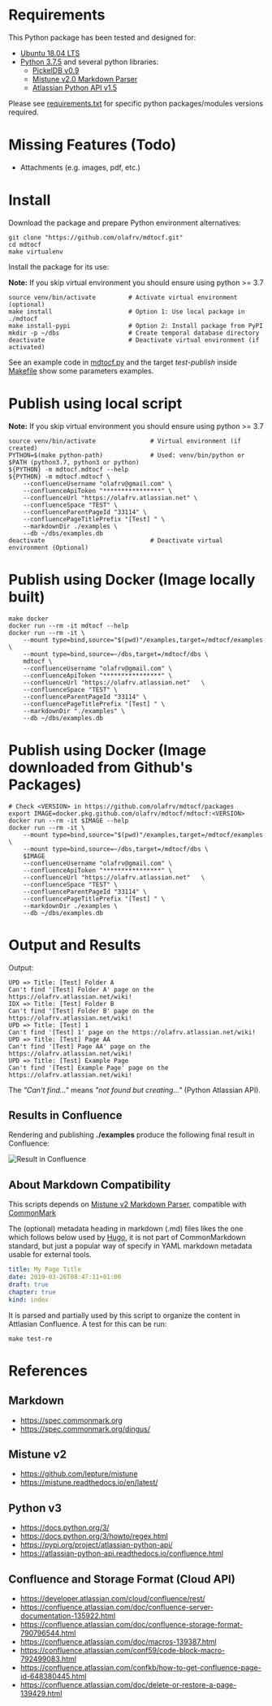 # Requirements

This Python package has been tested and designed for:

* [Ubuntu 18.04 LTS](https://releases.ubuntu.com/)
* [Python 3.7.5](https://docs.python.org/3/) and several python libraries:
  * [PickelDB v0.9](https://pythonhosted.org/pickleDB/)
  * [Mistune v2.0 Markdown Parser](https://mistune.readthedocs.io/en/latest/)
  * [Atlassian Python API v1.5](https://atlassian-python-api.readthedocs.io/)

Please see [requirements.txt](https://github.com/olafrv/mdtocf/blob/master/requirements.txt)
for specific python packages/modules versions required.

# Missing Features (Todo)

* Attachments (e.g. images, pdf, etc.)

# Install

Download the package and prepare Python environment alternatives:

```shell
git clone "https://github.com/olafrv/mdtocf.git"
cd mdtocf
make virtualenv
```

Install the package for its use:

**Note:** If you skip virtual environment you should ensure using python >= 3.7

```shell
source venv/bin/activate         # Activate virtual environment (optional)
make install                     # Option 1: Use local package in ./mdtocf
make install-pypi                # Option 2: Install package from PyPI
mkdir -p ~/dbs                   # Create temporal database directory
deactivate                       # Deactivate virtual environment (if activated)
```

See an example code in [mdtocf.py](https://github.com/olafrv/mdtocf/blob/master/mdtocf/mdtocf.py)
and the target *test-publish* inside [Makefile](https://github.com/olafrv/mdtocf/blob/master/mdtocf/Makefile)
show some parameters examples.

# Publish using local script

**Note:** If you skip virtual environment you should ensure using python >= 3.7

```shell
source venv/bin/activate               # Virtual environment (if created)
PYTHON=$(make python-path)             # Used: venv/bin/python or $PATH (python3.7, python3 or python)
${PYTHON} -m mdtocf.mdtocf --help
${PYTHON} -m mdtocf.mdtocf \ 
    --confluenceUsername "olafrv@gmail.com" \
    --confluenceApiToken "****************" \
    --confluenceUrl "https://olafrv.atlassian.net" \
    --confluenceSpace "TEST" \
    --confluenceParentPageId "33114" \
    --confluencePageTitlePrefix "[Test] " \
    --markdownDir ./examples \
    --db ~/dbs/examples.db
deactivate                             # Deactivate virtual environment (Optional)
```

# Publish using Docker (Image locally built)

```shell
make docker
docker run --rm -it mdtocf --help
docker run --rm -it \
    --mount type=bind,source="$(pwd)"/examples,target=/mdtocf/examples \
    --mount type=bind,source=~/dbs,target=/mdtocf/dbs \
    mdtocf \
    --confluenceUsername "olafrv@gmail.com" \
    --confluenceApiToken "****************" \
    --confluenceUrl "https://olafrv.atlassian.net"   \
    --confluenceSpace "TEST" \
    --confluenceParentPageId "33114" \
    --confluencePageTitlePrefix "[Test] " \
    --markdownDir "./examples" \
    --db ~/dbs/examples.db
```

# Publish using Docker (Image downloaded from Github's Packages)

```shell
# Check <VERSION> in https://github.com/olafrv/mdtocf/packages 
export IMAGE=docker.pkg.github.com/olafrv/mdtocf/mdtocf:<VERSION> 
docker run --rm -it $IMAGE --help
docker run --rm -it \
    --mount type=bind,source="$(pwd)"/examples,target=/mdtocf/examples \
    --mount type=bind,source=~/dbs,target=/mdtocf/dbs \
    $IMAGE
    --confluenceUsername "olafrv@gmail.com" \
    --confluenceApiToken "****************" \
    --confluenceUrl "https://olafrv.atlassian.net"   \
    --confluenceSpace "TEST" \
    --confluenceParentPageId "33114" \
    --confluencePageTitlePrefix "[Test] " \
    --markdownDir ./examples \
    --db ~/dbs/examples.db
```

# Output and Results

Output:
```
UPD => Title: [Test] Folder A
Can't find '[Test] Folder A' page on the https://olafrv.atlassian.net/wiki!
IDX => Title: [Test] Folder B
Can't find '[Test] Folder B' page on the https://olafrv.atlassian.net/wiki!
UPD => Title: [Test] 1
Can't find '[Test] 1' page on the https://olafrv.atlassian.net/wiki!
UPD => Title: [Test] Page AA
Can't find '[Test] Page AA' page on the https://olafrv.atlassian.net/wiki!
UPD => Title: [Test] Example Page
Can't find '[Test] Example Page' page on the https://olafrv.atlassian.net/wiki!
```
The *"Can't find..."* means *"not found but creating..."* (Python Atlassian API).

## Results in Confluence

Rendering and publishing **./examples** produce the following final result in Confluence:

![Result in Confluence](https://raw.githubusercontent.com/olafrv/mdtocf/master/examples/example.png)

## About Markdown Compatibility

This scripts depends on [Mistune v2 Markdown Parser](https://mistune.readthedocs.io/en/latest/),
compatible with [CommonMark](https://spec.commonmark.org)

The (optional) metadata heading in markdown (.md) files likes the one which follows below used by [Hugo](https://gohugo.io/getting-started/quick-start/), it is not part of CommonMarkdown standard, but just a popular way of specify in YAML markdown metadata usable for external tools.
```yaml
title: My Page Title
date: 2019-03-26T08:47:11+01:00
draft: true
chapter: true
kind: index
```
It is parsed and partially used by this script to organize the content in
Attlasian Confluence. A test for this can be run:

```shell
make test-re
```

# References

## Markdown

* https://spec.commonmark.org
* https://spec.commonmark.org/dingus/

## Mistune v2

* https://github.com/lepture/mistune
* https://mistune.readthedocs.io/en/latest/

## Python v3

* https://docs.python.org/3/
* https://docs.python.org/3/howto/regex.html
* https://pypi.org/project/atlassian-python-api/
* https://atlassian-python-api.readthedocs.io/confluence.html

## Confluence and Storage Format (Cloud API)

* https://developer.atlassian.com/cloud/confluence/rest/
* https://confluence.atlassian.com/doc/confluence-server-documentation-135922.html
* https://confluence.atlassian.com/doc/confluence-storage-format-790796544.html
* https://confluence.atlassian.com/doc/macros-139387.html
* https://confluence.atlassian.com/conf59/code-block-macro-792499083.html
* https://confluence.atlassian.com/confkb/how-to-get-confluence-page-id-648380445.html
* https://confluence.atlassian.com/doc/delete-or-restore-a-page-139429.html
